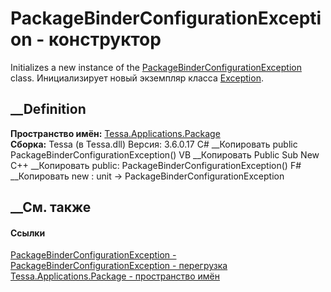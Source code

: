 # PackageBinderConfigurationException - конструктор
Initializes a new instance of the
[PackageBinderConfigurationException](T_Tessa_Applications_Package_PackageBinderConfigurationException.htm)
class. Инициализирует новый экземпляр класса
[Exception](https://learn.microsoft.com/dotnet/api/system.exception).
## __Definition
 **Пространство имён:**
[Tessa.Applications.Package](N_Tessa_Applications_Package.htm)  
 **Сборка:** Tessa (в Tessa.dll) Версия: 3.6.0.17
C# __Копировать
     public PackageBinderConfigurationException()
VB __Копировать
     Public Sub New
C++ __Копировать
     public:
    PackageBinderConfigurationException()
F# __Копировать
     new : unit -> PackageBinderConfigurationException
##  __См. также
#### Ссылки
[PackageBinderConfigurationException -
](T_Tessa_Applications_Package_PackageBinderConfigurationException.htm)
[PackageBinderConfigurationException -
перегрузка](Overload_Tessa_Applications_Package_PackageBinderConfigurationException__ctor.htm)
[Tessa.Applications.Package - пространство
имён](N_Tessa_Applications_Package.htm)
